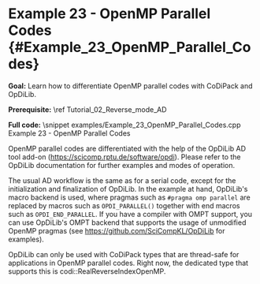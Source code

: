 Example 23 - OpenMP Parallel Codes {#Example_23_OpenMP_Parallel_Codes}
=======

**Goal:** Learn how to differentiate OpenMP parallel codes with CoDiPack and OpDiLib.

**Prerequisite:** \ref Tutorial_02_Reverse_mode_AD

**Full code:**
\snippet examples/Example_23_OpenMP_Parallel_Codes.cpp Example 23 - OpenMP Parallel Codes

OpenMP parallel codes are differentiated with the help of the OpDiLib AD tool add-on (https://scicomp.rptu.de/software/opdi).
Please refer to the OpDiLib documentation for further examples and modes of operation.

The usual AD workflow is the same as for a serial code, except for the initialization and finalization of OpDiLib. In the example
at hand, OpDiLib's macro backend is used, where pragmas such as `#pragma omp parallel` are replaced by macros such as
`OPDI_PARALLEL()` together with end macros such as `OPDI_END_PARALLEL`. If you have a compiler with OMPT support, you can use
OpDiLib's OMPT backend that supports the usage of unmodified OpenMP pragmas (see https://github.com/SciCompKL/OpDiLib
for examples).

OpDiLib can only be used with CoDiPack types that are thread-safe for applications in OpenMP parallel codes. Right now, the dedicated
type that supports this is codi::RealReverseIndexOpenMP.
